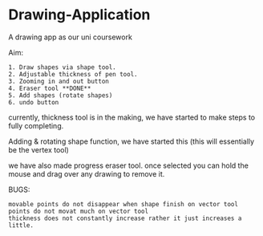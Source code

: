 # Drawing-Application
A drawing app as our uni coursework

Aim:

    1. Draw shapes via shape tool.
    2. Adjustable thickness of pen tool.
    3. Zooming in and out button
    4. Eraser tool **DONE**
    5. Add shapes (rotate shapes)
    6. undo button

currently, thickness tool is in the making, we have started to make steps to fully completing.

Adding & rotating shape function, we have started this (this will essentially be the vertex tool)

we have also made progress eraser tool. once selected you can hold the mouse and drag over any drawing to remove it.    



BUGS:

    movable points do not disappear when shape finish on vector tool
    points do not movat much on vector tool
    thickness does not constantly increase rather it just increases a little.
